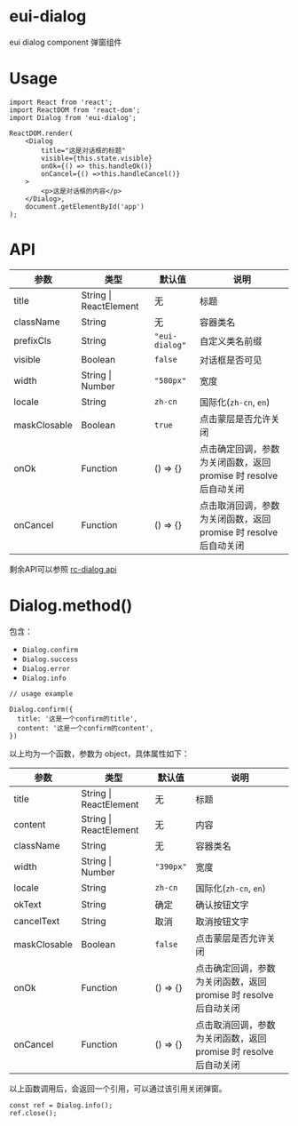 # eui-dialog
eui dialog component
弹窗组件
# Usage
```
import React from 'react';
import ReactDOM from 'react-dom';
import Dialog from 'eui-dialog';

ReactDOM.render(
    <Dialog
        title="这是对话框的标题"
        visible={this.state.visible}
        onOk={() => this.handleOk()}
        onCancel={() =>this.handleCancel()}
    >
        <p>这是对话框的内容</p>
    </Dialog>,
    document.getElementById('app')
);

```

# API

参数 | 类型 | 默认值 |  说明 
---  | ---- | ---- | ----
title | String \| ReactElement | 无 | 标题 
className | String | 无 | 容器类名
prefixCls | String | `"eui-dialog"` | 自定义类名前缀 
visible | Boolean | `false` | 对话框是否可见
width | String \| Number | `"580px"` | 宽度
locale | String | `zh-cn` | 国际化(`zh-cn`, `en`)
maskClosable | Boolean | `true` | 点击蒙层是否允许关闭
onOk | Function | () => {} | 点击确定回调，参数为关闭函数，返回 promise 时 resolve 后自动关闭
onCancel | Function | () => {} | 点击取消回调，参数为关闭函数，返回 promise 时 resolve 后自动关闭

剩余API可以参照 [rc-dialog api](https://github.com/react-component/dialog#rc-dialog-1)

# Dialog.method()

包含：
- `Dialog.confirm`
- `Dialog.success`
- `Dialog.error`
- `Dialog.info`

```
// usage example

Dialog.confirm({
  title: '这是一个confirm的title',
  content: '这是一个confirm的content',
})
```


以上均为一个函数，参数为 object，具体属性如下：

参数 | 类型 | 默认值 |  说明 
---  | ---- | ---- | ----
title | String \| ReactElement | 无 | 标题
content | String \| ReactElement | 无 | 内容
className | String | 无 | 容器类名
width | String \| Number | `"390px"` | 宽度
locale | String | `zh-cn` | 国际化(`zh-cn`, `en`)
okText | String  | 确定 | 确认按钮文字
cancelText | String  | 取消 | 取消按钮文字
maskClosable | Boolean | `false` | 点击蒙层是否允许关闭
onOk | Function | () => {} | 点击确定回调，参数为关闭函数，返回 promise 时 resolve 后自动关闭
onCancel | Function | () => {} | 点击取消回调，参数为关闭函数，返回 promise 时 resolve 后自动关闭

以上函数调用后，会返回一个引用，可以通过该引用关闭弹窗。
```
const ref = Dialog.info();
ref.close();
```
